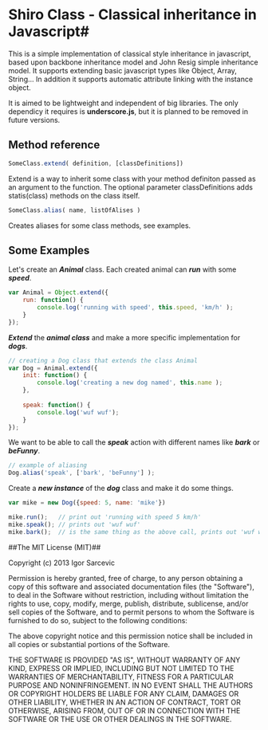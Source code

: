 # Shiro Class - Classical inheritance in Javascript#

This is a simple implementation of classical style inheritance in javascript, based upon backbone inheritance model and John Resig simple inheritance model. It supports extending basic javascript types like Object, Array, String... In addition it supports automatic attribute linking with the instance object.

It is aimed to be lightweight and independent of big libraries. The only dependicy it requires is **underscore.js**, but it is planned to be removed in future versions.

## Method reference ##
```javascript
SomeClass.extend( definition, [classDefinitions])
```
Extend is a way to inherit some class with your method definiton passed as an argument to the function. The optional
parameter classDefinitions adds statis(class) methods on the class itself.

```javascript
SomeClass.alias( name, listOfAlises )
```
Creates aliases for some class methods, see examples.

## Some Examples ##

Let's create an ***Animal*** class. Each created animal can ***run*** with some ***speed***.
```javascript
var Animal = Object.extend({
    run: function() {
        console.log('running with speed', this.speed, 'km/h' );
    }
});
```

***Extend*** the ***animal class*** and make a more specific implementation for ***dogs***.
```javascript
// creating a Dog class that extends the class Animal
var Dog = Animal.extend({
    init: function() {
        console.log('creating a new dog named', this.name );
    },
    
    speak: function() {
        console.log('wuf wuf');
    }
});
```

We want to be able to call the ***speak*** action with different names like ***bark*** or ***beFunny***. 
```javascript
// example of aliasing
Dog.alias('speak', ['bark', 'beFunny'] );
```

Create a ***new instance*** of the ***dog*** class and make it do some things.
```javascript
var mike = new Dog({speed: 5, name: 'mike'})

mike.run();   // print out 'running with speed 5 km/h'
mike.speak(); // prints out 'wuf wuf'
mike.bark();  // is the same thing as the above call, prints out 'wuf wuf'
```

##The MIT License (MIT)##

Copyright (c) 2013 Igor Sarcevic

Permission is hereby granted, free of charge, to any person obtaining a copy
of this software and associated documentation files (the "Software"), to deal
in the Software without restriction, including without limitation the rights
to use, copy, modify, merge, publish, distribute, sublicense, and/or sell
copies of the Software, and to permit persons to whom the Software is
furnished to do so, subject to the following conditions:

The above copyright notice and this permission notice shall be included in
all copies or substantial portions of the Software.

THE SOFTWARE IS PROVIDED "AS IS", WITHOUT WARRANTY OF ANY KIND, EXPRESS OR
IMPLIED, INCLUDING BUT NOT LIMITED TO THE WARRANTIES OF MERCHANTABILITY,
FITNESS FOR A PARTICULAR PURPOSE AND NONINFRINGEMENT. IN NO EVENT SHALL THE
AUTHORS OR COPYRIGHT HOLDERS BE LIABLE FOR ANY CLAIM, DAMAGES OR OTHER
LIABILITY, WHETHER IN AN ACTION OF CONTRACT, TORT OR OTHERWISE, ARISING FROM,
OUT OF OR IN CONNECTION WITH THE SOFTWARE OR THE USE OR OTHER DEALINGS IN
THE SOFTWARE.
